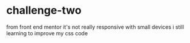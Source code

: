# challenge-two
from front end mentor 
it's not really responsive with small devices 
i still learning to improve my css code
